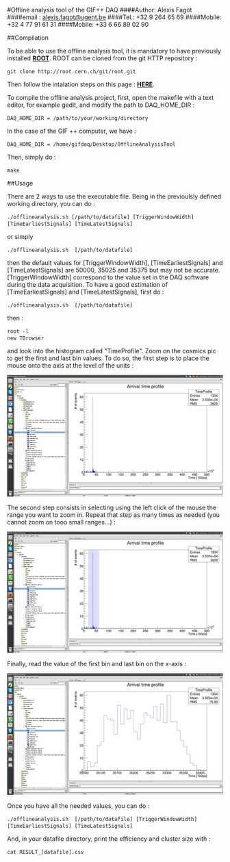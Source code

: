 #Offline analysis tool of the GIF++ DAQ
####Author: Alexis Fagot
####email : alexis.fagot@ugent.be
####Tel.: +32 9 264 65 69
####Mobile: +32 4 77 91 61 31
####Mobile: +33 6 66 89 02 90

##Compilation

To be able to use the offline analysis tool, it is mandatory to have previously installed **[ROOT](https://root.cern.ch/drupal/content/installing-root-source)**. ROOT can be cloned from the git HTTP repository :

    git clone http://root.cern.ch/git/root.git

Then follow the intalation steps on this page : **[HERE](https://root.cern.ch/drupal/content/installing-root-source)**.

To compile the offline analysis project, first, open the makefile with a text editor, for example gedit, and modify the path to DAQ_HOME_DIR :

    DAQ_HOME_DIR = /path/to/your/working/directory

In the case of the GIF ++ computer, we have :

    DAQ_HOME_DIR = /home/gifdaq/Desktop/OfflineAnalysisTool

Then, simply do :

    make

##Usage

There are 2 ways to use the executable file. Being in the previoulsly defined working directory, you can do :

    ./offlineanalysis.sh [/path/to/datafile] [TriggerWindowWidth] [TimeEarliestSignals] [TimeLatestSignals]

or simply

    ./offlineanalysis.sh  [/path/to/datafile]

then the default values for [TriggerWindowWidth], [TimeEarliestSignals] and [TimeLatestSignals] are 50000, 35025 and 35375 but may not be accurate. [TriggerWindowWidth] correspond to the value set in the DAQ software during the data acquisition. To have a good estimation of [TimeEarliestSignals] and [TimeLatestSignals], first do :

    ./offlineanalysis.sh  [/path/to/datafile]

then :

    root -l
    new TBrowser

and look into the histogram called "TimeProfile". Zoom on the cosmics pic to get the first and last bin values. To do so, the first step is to place the mouse onto the axis at the level of the units :

![Mouse on axis](https://raw.githubusercontent.com/afagot/OfflineAnalysisTool/alexis/img/step1.png "Mouse on axis")

The second step consists in selecting using the left click of the mouse the range you want to zoom in. Repeat that step as many times as needed (you cannot zoom on tooo small ranges...) :

![Range selection](https://raw.githubusercontent.com/afagot/OfflineAnalysisTool/alexis/img/step2.png "Range selection")

Finally, read the value of the first bin and last bin on the x-axis :

![Bins reading](https://raw.githubusercontent.com/afagot/OfflineAnalysisTool/alexis/img/step3.png "Bins reading")

Once you have all the needed values, you can do :

    ./offlineanalysis.sh  [/path/to/datafile] [TriggerWindowWidth] [TimeEarliestSignals] [TimeLatestSignals]

And, in your datafile directory, print the efficiency and cluster size with :

    cat RESULT_[datafile].csv
